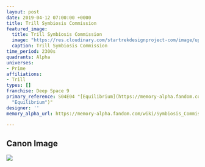 ```yaml
---
layout: post
date: 2019-04-12 07:00:00 +0000
title: Trill Symbiosis Commission
featured_image:
  title: Trill Symbiosis Commission
  image: "https://res.cloudinary.com/startrekdesignproject-com/image/upload/v1555119482/TrillSymbiosisCommission.png"
  caption: Trill Symbiosis Commission
time_period: 2300s
quadrants: Alpha
universes:
- Prime
affiliations:
- Trill
types: []
franchise: Deep Space 9
primary_reference: S04E04 "[Equilibrium](https://memory-alpha.fandom.com/wiki/Equilibrium
  "Equilibrium")"
designer: ''
memory_alpha_url: https://memory-alpha.fandom.com/wiki/Symbiosis_Commission

---
```

## Canon Image

![](https://res.cloudinary.com/startrekdesignproject-com/image/upload/v1555119482/TrillSymbiosisCommission1.png)